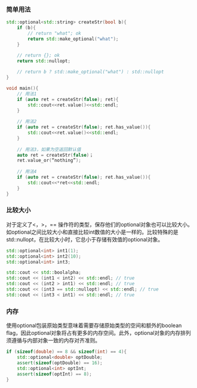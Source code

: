 ### 	简单用法

```cpp
std::optional<std::string> createStr(bool b){
    if (b){
		// return "what"; ok
        return std::make_optional("what");
    }

	// return {}; ok
    return std::nullopt;
    
    // return b ? std::make_optional("what") : std::nullopt
}

void main(){
    // 用法1
    if (auto ret = createStr(false); ret){
    	std::cout<<ret.value()<<std::endl;
	}
    
    // 用法2
    if (auto ret = createStr(false); ret.has_value()){
    	std::cout<<ret.value()<<std::endl;
	}
    
    // 用法3，如果为空返回默认值
    auto ret = createStr(false)；
    ret.value_or(“nothing”);
    
    // 用法4
    if (auto ret = createStr(false); ret.has_value()){
    	std::cout<<*ret<<std::endl;
	}
}

```

### 比较大小

对于定义了<，>，== 操作符的类型，保存他们的optional对象也可以比较大小。如optional<int>之间比较大小和直接比较int数值的大小是一样的。比较特殊的是std::nullopt，在比较大小时，它总小于存储有效值的optional对象。

``` cpp
std::optional<int> int1(1);
std::optional<int> int2(10);
std::optional<int> int3;

std::cout << std::boolalpha;
std::cout << (int1 < int2) << std::endl; // true
std::cout << (int2 > int1) << std::endl; // true
std::cout << (int3 == std::nullopt) << std::endl; // true
std::cout << (int3 < int1) << std::endl; // true
```

### 内存
使用optional包装原始类型意味着需要存储原始类型的空间和额外的boolean flag，因此optional对象将占有更多的内存空间。此外，optional对象的内存排列须遵循与内部对象一致的内存对齐准则。

```cpp
if (sizeof(double) == 8 && sizeof(int) == 4){
    std::optional<double> optDouble; 
    assert(sizeof(optDouble) == 16);
	std::optional<int> optInt; 
    assert(sizeof(optInt) == 8);
}

```

